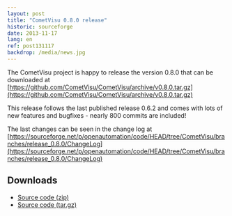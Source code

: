 ```yaml
---
layout: post
title: "CometVisu 0.8.0 release"
historic: sourceforge
date: 2013-11-17
lang: en
ref: post131117
backdrop: /media/news.jpg
---
```


The CometVisu project is happy to release the version 0.8.0 that can be downloaded at 
[https://github.com/CometVisu/CometVisu/archive/v0.8.0.tar.gz](https://github.com/CometVisu/CometVisu/archive/v0.8.0.tar.gz)

This release follows the last published release 0.6.2 and comes with lots of new features and bugfixes - nearly 800 commits are included!

The last changes can be seen in the change log at 
[https://sourceforge.net/p/openautomation/code/HEAD/tree/CometVisu/branches/release_0.8.0/ChangeLog](https://sourceforge.net/p/openautomation/code/HEAD/tree/CometVisu/branches/release_0.8.0/ChangeLog)

Downloads
---------

* [Source code (zip)](https://github.com/CometVisu/CometVisu/archive/v0.8.0.zip)
* [Source code (tar.gz)](https://github.com/CometVisu/CometVisu/archive/v0.8.0.tar.gz)